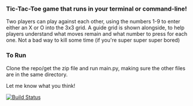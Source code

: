 ### Tic-Tac-Toe game that runs in your terminal or command-line!

Two players can play against each other, using the numbers 1-9 to enter either an X or O into the 3x3 grid. 
A guide grid is shown alongside, to help players understand what moves remain and what number to press for each one.
Not a bad way to kill some time (if you're super super super bored)

### To Run
Clone the repo/get the zip file and run main.py, making sure the other files are in the same directory.

Let me know what you think!

[![Build Status](https://travis-ci.com/username/projectname.svg?branch=master)](https://travis-ci.com/Milind220/tic-tac-toe-game)
